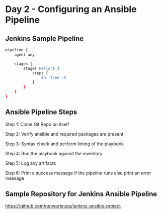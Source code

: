# Day 2 - Configuring an Ansible Pipeline

## Jenkins Sample Pipeline
```bash
pipeline {
    agent any

    stages {
        stage('Hello') {
            steps {
                sh 'free -h'
            }
        }
    }
}
```

## Ansible Pipeline Steps
Step 1: Clone Git Repo on itself

Step 2: Verify ansible and required packages are present

Step 3: Syntax check and perform linting of the playbook

Step 4: Run the playbook against the inventory

Step 5: Log any artifacts

Step 6: Print a success message if the pipeline runs else print an error message

## Sample Repository for Jenkins Ansible Pipeline

https://github.com/networknuts/jenkins-ansible-project
